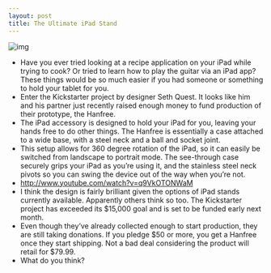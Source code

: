 ```yaml
---
layout: post
title: The Ultimate iPad Stand
---
```

![img](http://media.idownloadblog.com/wp-content/uploads/2011/04/hanfree-e1303521690324.png)
* Have you ever tried looking at a recipe application on your iPad while trying to cook? Or tried to learn how to play the guitar via an iPad app? These things would be so much easier if you had someone or something to hold your tablet for you.
* Enter the Kickstarter project by designer Seth Quest. It looks like him and his partner just recently raised enough money to fund production of their prototype, the Hanfree.
* The iPad accessory is designed to hold your iPad for you, leaving your hands free to do other things. The Hanfree is essentially a case attached to a wide base, with a steel neck and a ball and socket joint.
* This setup allows for 360 degree rotation of the iPad, so it can easily be switched from landscape to portrait mode. The see-through case securely grips your iPad as you’re using it, and the stainless steel neck pivots so you can swing the device out of the way when you’re not.
* http://www.youtube.com/watch?v=q9VkOTONWaM
* I think the design is fairly brilliant given the options of iPad stands currently available. Apparently others think so too. The Kickstarter project has exceeded its $15,000 goal and is set to be funded early next month.
* Even though they’ve already collected enough to start production, they are still taking donations. If you pledge $50 or more, you get a Hanfree once they start shipping. Not a bad deal considering the product will retail for $79.99.
* What do you think?


